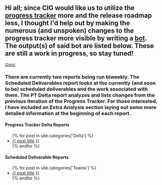 <h2>Hi all; since CIG would like us to utilize the <a href="https://robertsspaceindustries.com/roadmap/progress-tracker/deliverables" target="_blank">progress tracker</a> more and the release roadmap less, I thought I'd help out by making the numerous (and unspoken) changes to the progress tracker more visible by writing a <a href="https://github.com/ShinyHobo/ec-bot" target="_blank">bot</a>. The output(s) of said bot are listed below. These are still a work in progress, so stay tuned!</h2>
<sup><a href="/data">(Data)</a></sup>
<h3>There are currently two reports being run biweekly. The Scheduled Deliverables report looks at the currently (and soon to be) scheduled deliverables and the work associated with them. The PT Delta report analyzes and lists changes from the previous iteration of the Progress Tracker. For those interested, I have included an Extra Analysis section laying out some more detailed information at the beginning of each report.</h3>
<div class="post-list">
  <div id="deltas" class="posts">
    <h4>Progress Tracker Delta Reports</h4>
    <ul>
      {% for post in site.categories['Delta'] %}
        <li>
          <a href="{{ post.url }}" target="_blank">{{ post.title }}</a>
        </li>
      {% endfor %}
    </ul>
  </div>
  <div id="teams" class="posts">
    <h4>Scheduled Deliverable Reports</h4>
    <ul>
      {% for post in site.categories['Teams'] %}
        <li>
          <a href="{{ post.url }}" target="_blank">{{ post.title }}</a>
        </li>
      {% endfor %}
    </ul>
  </div>
</div>